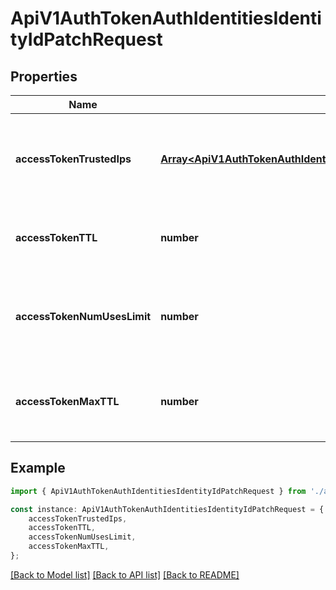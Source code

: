 # ApiV1AuthTokenAuthIdentitiesIdentityIdPatchRequest


## Properties

Name | Type | Description | Notes
------------ | ------------- | ------------- | -------------
**accessTokenTrustedIps** | [**Array&lt;ApiV1AuthTokenAuthIdentitiesIdentityIdPostRequestAccessTokenTrustedIpsInner&gt;**](ApiV1AuthTokenAuthIdentitiesIdentityIdPostRequestAccessTokenTrustedIpsInner.md) | The new IPs or CIDR ranges that access tokens can be used from. | [optional] [default to undefined]
**accessTokenTTL** | **number** | The new lifetime for an access token in seconds. | [optional] [default to undefined]
**accessTokenNumUsesLimit** | **number** | The new maximum number of times that an access token can be used. | [optional] [default to undefined]
**accessTokenMaxTTL** | **number** | The new maximum lifetime for an access token in seconds. | [optional] [default to undefined]

## Example

```typescript
import { ApiV1AuthTokenAuthIdentitiesIdentityIdPatchRequest } from './api';

const instance: ApiV1AuthTokenAuthIdentitiesIdentityIdPatchRequest = {
    accessTokenTrustedIps,
    accessTokenTTL,
    accessTokenNumUsesLimit,
    accessTokenMaxTTL,
};
```

[[Back to Model list]](../README.md#documentation-for-models) [[Back to API list]](../README.md#documentation-for-api-endpoints) [[Back to README]](../README.md)
